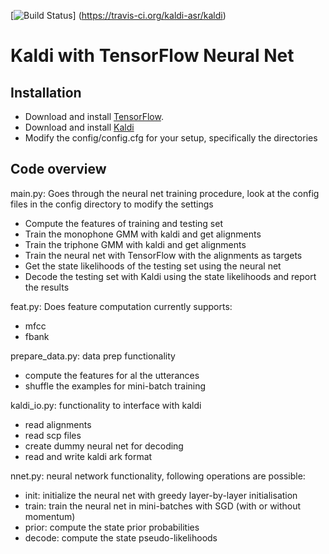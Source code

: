[![Build Status](https://travis-ci.org/kaldi-asr/kaldi.svg?branch=master)]
(https://travis-ci.org/kaldi-asr/kaldi)

Kaldi with TensorFlow Neural Net
================================

Installation
--------------------------

- Download and install [TensorFlow](https://www.tensorflow.org/versions/0.6.0/get_started/os_setup.html#download-and-setup).
- Download and install [Kaldi](https://github.com/kaldi-asr/kaldi)
- Modify the config/config.cfg for your setup, specifically the directories

Code overview
--------------------------

main.py: Goes through the neural net training procedure, look at the config files in the config directory to modify the settings
- Compute the features of training and testing set
- Train the monophone GMM with kaldi and get alignments
- Train the triphone GMM with kaldi and get alignments
- Train the neural net with TensorFlow with the alignments as targets
- Get the state likelihoods of the testing set using the neural net
- Decode the testing set with Kaldi using the state likelihoods and report the results

feat.py: Does feature computation currently supports:
- mfcc
- fbank

prepare_data.py: data prep functionality
- compute the features for al the utterances
- shuffle the examples for mini-batch training

kaldi_io.py: functionality to interface with kaldi
- read alignments
- read scp files
- create dummy neural net for decoding
- read and write kaldi ark format

nnet.py: neural network functionality, following operations are possible:
- init: initialize the neural net with greedy layer-by-layer initialisation
- train: train the neural net in mini-batches with SGD (with or without momentum)
- prior: compute the state prior probabilities
- decode: compute the state pseudo-likelihoods


